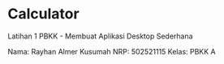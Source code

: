 # Calculator

Latihan 1 PBKK - Membuat Aplikasi Desktop Sederhana

Nama: Rayhan Almer Kusumah
NRP: 502521115
Kelas: PBKK A
